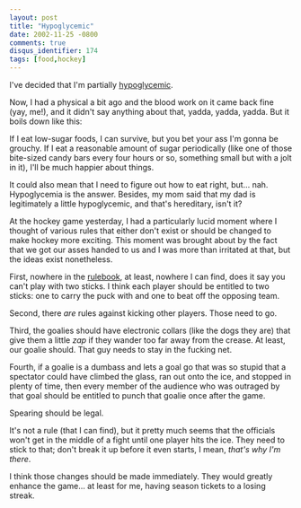 ```yaml
---
layout: post
title: "Hypoglycemic"
date: 2002-11-25 -0800
comments: true
disqus_identifier: 174
tags: [food,hockey]
---
```

I've decided that I'm partially
[hypoglycemic](http://dictionary.reference.com/search?q=hypoglycemia).

 Now, I had a physical a bit ago and the blood work on it came back fine
(yay, me!), and it didn't say anything about that, yadda, yadda, yadda.
But it boils down like this:

 If I eat low-sugar foods, I can survive, but you bet your ass I'm gonna
be grouchy. If I eat a reasonable amount of sugar periodically (like one
of those bite-sized candy bars every four hours or so, something small
but with a jolt in it), I'll be much happier about things.

 It could also mean that I need to figure out how to eat right, but...
nah. Hypoglycemia is the answer. Besides, my mom said that my dad is
legitimately a little hypoglycemic, and that's hereditary, isn't it?

 At the hockey game yesterday, I had a particularly lucid moment where I
thought of various rules that either don't exist or should be changed to
make hockey more exciting. This moment was brought about by the fact
that we got our asses handed to us and I was more than irritated at
that, but the ideas exist nonetheless.

 First, nowhere in the
[rulebook](http://nhl.com/hockeyu/rulebook/index.html), at least,
nowhere I can find, does it say you can't play with two sticks. I think
each player should be entitled to two sticks: one to carry the puck with
and one to beat off the opposing team.

 Second, there *are* rules against kicking other players. Those need to
go.

 Third, the goalies should have electronic collars (like the dogs they
are) that give them a little *zap* if they wander too far away from the
crease. At least, our goalie should. That guy needs to stay in the
fucking net.

 Fourth, if a goalie is a dumbass and lets a goal go that was so stupid
that a spectator could have climbed the glass, ran out onto the ice, and
stopped in plenty of time, then every member of the audience who was
outraged by that goal should be entitled to punch that goalie once after
the game.

 Spearing should be legal.

 It's not a rule (that I can find), but it pretty much seems that the
officials won't get in the middle of a fight until one player hits the
ice. They need to stick to that; don't break it up before it even
starts, I mean, *that's why I'm there*.

 I think those changes should be made immediately. They would greatly
enhance the game... at least for me, having season tickets to a losing
streak.
